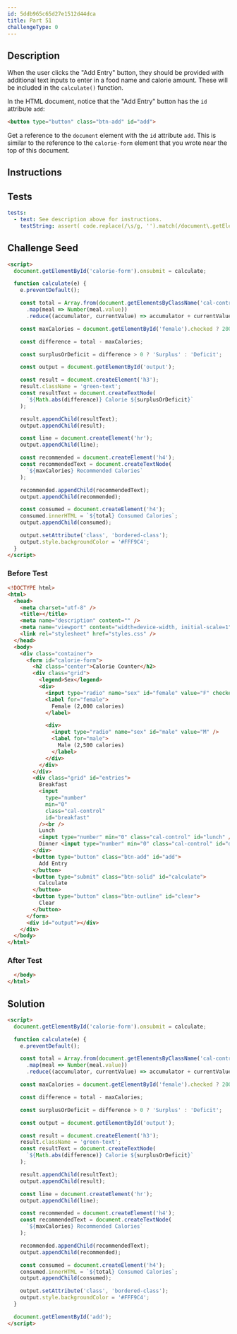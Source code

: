```yaml
---
id: 5ddb965c65d27e1512d44dca
title: Part 51
challengeType: 0
---
```


## Description

<section id='description'>

When the user clicks the "Add Entry" button, they should be provided with additional text inputs to enter in a food name and calorie amount. These will be included in the `calculate()` function.

In the HTML document, notice that the "Add Entry" button has the `id` attribute `add`: 

```html
<button type="button" class="btn-add" id="add">
```

Get a reference to the `document` element with the `id` attribute `add`. This is similar to the reference to the `calorie-form` element that you wrote near the top of this document.

</section>

## Instructions

<section id='instructions'>
</section>

## Tests

<section id='tests'>

```yml
tests:
  - text: See description above for instructions.
    testString: assert( code.replace(/\s/g, '').match(/document\.getElementById\([\'\"\`]add[\'\"\`]\)/) );
```

</section>

## Challenge Seed

<section id='challengeSeed'>

<div id='html-seed'>

```html
<script>
  document.getElementById('calorie-form').onsubmit = calculate;

  function calculate(e) {
    e.preventDefault();

    const total = Array.from(document.getElementsByClassName('cal-control'))
      .map(meal => Number(meal.value))
      .reduce((accumulator, currentValue) => accumulator + currentValue, 0);

    const maxCalories = document.getElementById('female').checked ? 2000 : 2500;

    const difference = total - maxCalories;

    const surplusOrDeficit = difference > 0 ? 'Surplus' : 'Deficit';

    const output = document.getElementById('output');

    const result = document.createElement('h3');
    result.className = 'green-text';
    const resultText = document.createTextNode(
      `${Math.abs(difference)} Calorie ${surplusOrDeficit}`
    );

    result.appendChild(resultText);
    output.appendChild(result);

    const line = document.createElement('hr');
    output.appendChild(line);

    const recommended = document.createElement('h4');
    const recommendedText = document.createTextNode(
      `${maxCalories} Recommended Calories`
    );

    recommended.appendChild(recommendedText);
    output.appendChild(recommended);

    const consumed = document.createElement('h4');
    consumed.innerHTML = `${total} Consumed Calories`;
    output.appendChild(consumed);

    output.setAttribute('class', 'bordered-class');
    output.style.backgroundColor = '#FFF9C4';
  }
</script>
```

</div>

### Before Test

<div id='html-setup'>

```html
<!DOCTYPE html>
<html>
  <head>
    <meta charset="utf-8" />
    <title></title>
    <meta name="description" content="" />
    <meta name="viewport" content="width=device-width, initial-scale=1" />
    <link rel="stylesheet" href="styles.css" />
  </head>
  <body>
    <div class="container">
      <form id="calorie-form">
        <h2 class="center">Calorie Counter</h2>
        <div class="grid">
          <legend>Sex</legend>
          <div>
            <input type="radio" name="sex" id="female" value="F" checked />
            <label for="female">
              Female (2,000 calories)
            </label>

            <div>
              <input type="radio" name="sex" id="male" value="M" />
              <label for="male">
                Male (2,500 calories)
              </label>
            </div>
          </div>
        </div>
        <div class="grid" id="entries">
          Breakfast
          <input
            type="number"
            min="0"
            class="cal-control"
            id="breakfast"
          /><br />
          Lunch
          <input type="number" min="0" class="cal-control" id="lunch" /><br />
          Dinner <input type="number" min="0" class="cal-control" id="dinner" />
        </div>
        <button type="button" class="btn-add" id="add">
          Add Entry
        </button>
        <button type="submit" class="btn-solid" id="calculate">
          Calculate
        </button>
        <button type="button" class="btn-outline" id="clear">
          Clear
        </button>
      </form>
      <div id="output"></div>
    </div>
  </body>
</html>
```

</div>

### After Test

<div id='html-teardown'>

```html
  </body>
</html>
```

</div>

</section>

## Solution

<section id='solution'>

```html
<script>
  document.getElementById('calorie-form').onsubmit = calculate;

  function calculate(e) {
    e.preventDefault();

    const total = Array.from(document.getElementsByClassName('cal-control'))
      .map(meal => Number(meal.value))
      .reduce((accumulator, currentValue) => accumulator + currentValue, 0);

    const maxCalories = document.getElementById('female').checked ? 2000 : 2500;

    const difference = total - maxCalories;

    const surplusOrDeficit = difference > 0 ? 'Surplus' : 'Deficit';

    const output = document.getElementById('output');

    const result = document.createElement('h3');
    result.className = 'green-text';
    const resultText = document.createTextNode(
      `${Math.abs(difference)} Calorie ${surplusOrDeficit}`
    );

    result.appendChild(resultText);
    output.appendChild(result);

    const line = document.createElement('hr');
    output.appendChild(line);

    const recommended = document.createElement('h4');
    const recommendedText = document.createTextNode(
      `${maxCalories} Recommended Calories`
    );

    recommended.appendChild(recommendedText);
    output.appendChild(recommended);

    const consumed = document.createElement('h4');
    consumed.innerHTML = `${total} Consumed Calories`;
    output.appendChild(consumed);

    output.setAttribute('class', 'bordered-class');
    output.style.backgroundColor = '#FFF9C4';
  }

  document.getElementById('add');
</script>
```

</section>
